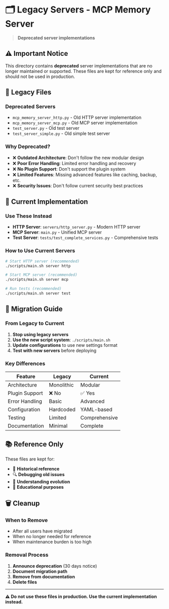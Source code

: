 # 🗂️ **Legacy Servers - MCP Memory Server**

> **Deprecated server implementations**

## ⚠️ **Important Notice**

This directory contains **deprecated** server implementations that are no longer maintained or supported. These files are kept for reference only and should not be used in production.

## 📂 **Legacy Files**

### **Deprecated Servers**
- `mcp_memory_server_http.py` - Old HTTP server implementation
- `mcp_memory_server_mcp.py` - Old MCP server implementation
- `test_server.py` - Old test server
- `test_server_simple.py` - Old simple test server

### **Why Deprecated?**
- ❌ **Outdated Architecture**: Don't follow the new modular design
- ❌ **Poor Error Handling**: Limited error handling and recovery
- ❌ **No Plugin Support**: Don't support the plugin system
- ❌ **Limited Features**: Missing advanced features like caching, backup, etc.
- ❌ **Security Issues**: Don't follow current security best practices

## 🚀 **Current Implementation**

### **Use These Instead**
- **HTTP Server**: `servers/http_server.py` - Modern HTTP server
- **MCP Server**: `main.py` - Unified MCP server
- **Test Server**: `tests/test_complete_services.py` - Comprehensive tests

### **How to Use Current Servers**
```bash
# Start HTTP server (recommended)
./scripts/main.sh server http

# Start MCP server (recommended)
./scripts/main.sh server mcp

# Run tests (recommended)
./scripts/main.sh server test
```

## 🔄 **Migration Guide**

### **From Legacy to Current**
1. **Stop using legacy servers**
2. **Use the new script system**: `./scripts/main.sh`
3. **Update configurations** to use new settings format
4. **Test with new servers** before deploying

### **Key Differences**
| Feature | Legacy | Current |
|---------|--------|---------|
| Architecture | Monolithic | Modular |
| Plugin Support | ❌ No | ✅ Yes |
| Error Handling | Basic | Advanced |
| Configuration | Hardcoded | YAML-based |
| Testing | Limited | Comprehensive |
| Documentation | Minimal | Complete |

## 📚 **Reference Only**

These files are kept for:
- 📖 **Historical reference**
- 🔍 **Debugging old issues**
- 📝 **Understanding evolution**
- 🧪 **Educational purposes**

## 🗑️ **Cleanup**

### **When to Remove**
- After all users have migrated
- When no longer needed for reference
- When maintenance burden is too high

### **Removal Process**
1. **Announce deprecation** (30 days notice)
2. **Document migration path**
3. **Remove from documentation**
4. **Delete files**

---

**⚠️ Do not use these files in production. Use the current implementation instead.** 